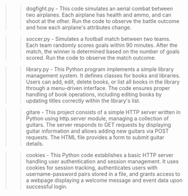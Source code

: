 >> dogfight.py - This code simulates an aerial combat between two airplanes. Each airplane has health and ammo, and can shoot at the other. Run the code to observe the battle outcome and how each airplane's attributes change.

>> soccer.py - Simulates a football match between two teams. Each team randomly scores goals within 90 minutes. After the match, the winner is determined based on the number of goals scored. Run the code to observe the match outcome.

>> library.py - This Python program implements a simple library management system. It defines classes for books and libraries. Users can add, edit, delete books, or list all books in the library through a menu-driven interface. The code ensures proper handling of book operations, including editing books by updating titles correctly within the library's list.

>> gitare - This project consists of a simple HTTP server written in Python using http.server module, managing a collection of guitars. The server responds to GET requests by displaying guitar information and allows adding new guitars via POST requests. The HTML file provides a form to submit guitar details.

>> cookies - This Python code establishes a basic HTTP server handling user authentication and session management. It uses cookies for session tracking, authenticates users with username-password pairs stored in a file, and grants access to a webpage displaying a welcome message and event data upon successful login.
